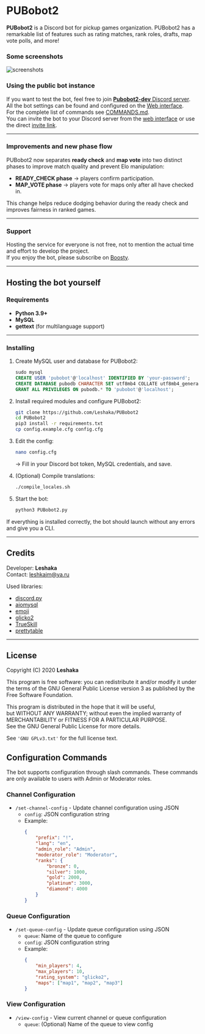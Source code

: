 <!-- @format -->

# PUBobot2

**PUBobot2** is a Discord bot for pickup games organization. PUBobot2 has a remarkable list of features such as rating matches, rank roles, drafts, map vote polls, and more!

### Some screenshots

![screenshots](https://cdn.discordapp.com/attachments/824935426228748298/836978698321395712/screenshots.png)

### Using the public bot instance

If you want to test the bot, feel free to join [**Pubobot2-dev** Discord server](https://discord.gg/rjNt9nC).  
All the bot settings can be found and configured on the [Web interface](https://pubobot.leshaka.xyz/).  
For the complete list of commands see [COMMANDS.md](https://github.com/Leshaka/PUBobot2/blob/main/COMMANDS.md).  
You can invite the bot to your Discord server from the [web interface](https://pubobot.leshaka.xyz/) or use the direct [invite link](https://discord.com/oauth2/authorize?client_id=177021948935667713&scope=bot).

---

### Improvements and new phase flow

PUBobot2 now separates **ready check** and **map vote** into two distinct phases to improve match quality and prevent Elo manipulation:

- **READY_CHECK phase** → players confirm participation.
- **MAP_VOTE phase** → players vote for maps only after all have checked in.

This change helps reduce dodging behavior during the ready check and improves fairness in ranked games.

---

### Support

Hosting the service for everyone is not free, not to mention the actual time and effort to develop the project.  
If you enjoy the bot, please subscribe on [Boosty](https://boosty.to/leshaka).

---

## Hosting the bot yourself

### Requirements

- **Python 3.9+**
- **MySQL**
- **gettext** (for multilanguage support)

---

### Installing

1. Create MySQL user and database for PUBobot2:

   ```sql
   sudo mysql
   CREATE USER 'pubobot'@'localhost' IDENTIFIED BY 'your-password';
   CREATE DATABASE pubodb CHARACTER SET utf8mb4 COLLATE utf8mb4_general_ci;
   GRANT ALL PRIVILEGES ON pubodb.* TO 'pubobot'@'localhost';
   ```

2. Install required modules and configure PUBobot2:

   ```bash
   git clone https://github.com/Leshaka/PUBobot2
   cd PUBobot2
   pip3 install -r requirements.txt
   cp config.example.cfg config.cfg
   ```

3. Edit the config:

   ```bash
   nano config.cfg
   ```

   → Fill in your Discord bot token, MySQL credentials, and save.

4. (Optional) Compile translations:

   ```bash
   ./compile_locales.sh
   ```

5. Start the bot:
   ```bash
   python3 PUBobot2.py
   ```

If everything is installed correctly, the bot should launch without any errors and give you a CLI.

---

## Credits

Developer: **Leshaka**  
Contact: leshkajm@ya.ru

Used libraries:

- [discord.py](https://github.com/Rapptz/discord.py)
- [aiomysql](https://github.com/aio-libs/aiomysql)
- [emoji](https://github.com/carpedm20/emoji/)
- [glicko2](https://github.com/deepy/glicko2)
- [TrueSkill](https://trueskill.org/)
- [prettytable](https://github.com/jazzband/prettytable)

---

## License

Copyright (C) 2020 **Leshaka**

This program is free software: you can redistribute it and/or modify it under the terms of the GNU General Public License version 3 as published by the Free Software Foundation.

This program is distributed in the hope that it will be useful,  
but WITHOUT ANY WARRANTY; without even the implied warranty of MERCHANTABILITY or FITNESS FOR A PARTICULAR PURPOSE.  
See the GNU General Public License for more details.

See `'GNU GPLv3.txt'` for the full license text.

## Configuration Commands

The bot supports configuration through slash commands. These commands are only available to users with Admin or Moderator roles.

### Channel Configuration

- `/set-channel-config` - Update channel configuration using JSON
  - `config`: JSON configuration string
  - Example:
    ```json
    {
    	"prefix": "!",
    	"lang": "en",
    	"admin_role": "Admin",
    	"moderator_role": "Moderator",
    	"ranks": {
    		"bronze": 0,
    		"silver": 1000,
    		"gold": 2000,
    		"platinum": 3000,
    		"diamond": 4000
    	}
    }
    ```

### Queue Configuration

- `/set-queue-config` - Update queue configuration using JSON
  - `queue`: Name of the queue to configure
  - `config`: JSON configuration string
  - Example:
    ```json
    {
    	"min_players": 4,
    	"max_players": 10,
    	"rating_system": "glicko2",
    	"maps": ["map1", "map2", "map3"]
    }
    ```

### View Configuration

- `/view-config` - View current channel or queue configuration
  - `queue`: (Optional) Name of the queue to view config
